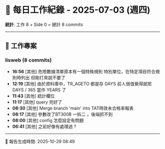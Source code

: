 # 📅 每日工作紀錄 - 2025-07-03 (週四)

**統計**: 工作 8 + Side 0 = 總計 8 commits

---

## 💼 工作專案

### lisweb (8 commits)

- **16:56** [其他] 危險數據清單原本有一個特殊規則 特別單位，在特定項目符合規則時列出 但剛打來說不要了
- **12:19** [其他] 由於資料庫中，TR_AGETO 都是存 DAYS 前人很值覺得就把 DAYS / 365 當作 YEARS 了
- **11:43** [其他] 統計欄位
- **11:17** [其他] query 兜好了
- **08:30** [其他] Merge branch 'main' into TAT時效未合格率報表
- **08:17** [其他] 參數改了BT300B 一拆二 ，後端抓不到
- **08:00** [其他] config 怎麼設定有問題
- **06:41** [其他] 之前好像有處理過 ?

---

📅 報告生成時間: 2025-10-29 08:49
